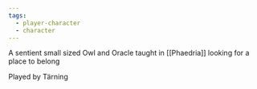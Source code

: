 ```yaml
---
tags:
  - player-character
  - character
---
```


A sentient small sized Owl and Oracle taught in [[Phaedria]] looking for a place to belong

Played by Tärning
